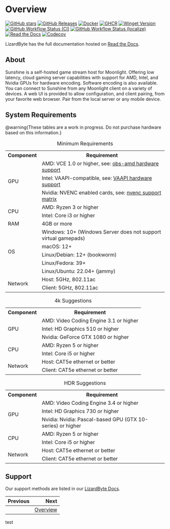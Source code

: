 # Overview

[![GitHub stars](https://img.shields.io/github/stars/lizardbyte/sunshine.svg?logo=github&style=for-the-badge)](https://github.com/LizardByte/Sunshine)
[![GitHub Releases](https://img.shields.io/github/downloads/lizardbyte/sunshine/total.svg?style=for-the-badge&logo=github)](https://github.com/LizardByte/Sunshine/releases/latest)
[![Docker](https://img.shields.io/docker/pulls/lizardbyte/sunshine.svg?style=for-the-badge&logo=docker)](https://hub.docker.com/r/lizardbyte/sunshine)
[![GHCR](https://img.shields.io/badge/dynamic/json?url=https%3A%2F%2Fraw.githubusercontent.com%2Fipitio%2Fbackage%2Fmaster%2Findex%2FLizardByte%2FSunshine%2Fsunshine.json&query=%24.downloads&label=ghcr%20pulls&style=for-the-badge&logo=github)](https://github.com/LizardByte/Sunshine/pkgs/container/sunshine)
[![Winget Version](https://img.shields.io/badge/dynamic/json.svg?color=orange&label=Winget&style=for-the-badge&prefix=v&query=$[-1:].name&url=https%3A%2F%2Fapi.github.com%2Frepos%2Fmicrosoft%2Fwinget-pkgs%2Fcontents%2Fmanifests%2Fl%2FLizardByte%2FSunshine&logo=microsoft)](https://github.com/microsoft/winget-pkgs/tree/master/manifests/l/LizardByte/Sunshine)
[![GitHub Workflow Status (CI)](https://img.shields.io/github/actions/workflow/status/lizardbyte/sunshine/CI.yml.svg?branch=master&label=CI%20build&logo=github&style=for-the-badge)](https://github.com/LizardByte/Sunshine/actions/workflows/CI.yml?query=branch%3Amaster)
[![GitHub Workflow Status (localize)](https://img.shields.io/github/actions/workflow/status/lizardbyte/sunshine/localize.yml.svg?branch=master&label=localize%20build&logo=github&style=for-the-badge)](https://github.com/LizardByte/Sunshine/actions/workflows/localize.yml?query=branch%3Amaster)
[![Read the Docs](https://img.shields.io/readthedocs/sunshinestream.svg?label=Docs&style=for-the-badge&logo=readthedocs)](http://sunshinestream.readthedocs.io)
[![Codecov](https://img.shields.io/codecov/c/gh/LizardByte/Sunshine?token=SMGXQ5NVMJ&style=for-the-badge&logo=codecov&label=codecov)](https://codecov.io/gh/LizardByte/Sunshine)

LizardByte has the full documentation hosted on [Read the Docs](https://sunshinestream.readthedocs.io).

## About

Sunshine is a self-hosted game stream host for Moonlight.
Offering low latency, cloud gaming server capabilities with support for AMD, Intel, and Nvidia GPUs for hardware
encoding. Software encoding is also available. You can connect to Sunshine from any Moonlight client on a variety of
devices. A web UI is provided to allow configuration, and client pairing, from your favorite web browser. Pair from
the local server or any mobile device.

## System Requirements

@warning{These tables are a work in progress. Do not purchase hardware based on this information.}

<table>
    <caption id="minimum_requirements">Minimum Requirements</caption>
    <tr>
        <th>Component</th>
        <th>Requirement</th>
    </tr>
    <tr>
        <td rowspan="3">GPU</td>
        <td>AMD: VCE 1.0 or higher, see: <a href="https://github.com/obsproject/obs-amd-encoder/wiki/Hardware-Support">obs-amd hardware support</a></td>
    </tr>
    <tr>
        <td>Intel: VAAPI-compatible, see: <a href="https://www.intel.com/content/www/us/en/developer/articles/technical/linuxmedia-vaapi.html">VAAPI hardware support</a></td>
    </tr>
    <tr>
        <td>Nvidia: NVENC enabled cards, see: <a href="https://developer.nvidia.com/video-encode-and-decode-gpu-support-matrix-new">nvenc support matrix</a></td>
    </tr>
    <tr>
        <td rowspan="2">CPU</td>
        <td>AMD: Ryzen 3 or higher</td>
    </tr>
    <tr>
        <td>Intel: Core i3 or higher</td>
    </tr>
    <tr>
        <td>RAM</td>
        <td>4GB or more</td>
    </tr>
    <tr>
        <td rowspan="5">OS</td>
        <td>Windows: 10+ (Windows Server does not support virtual gamepads)</td>
    </tr>
    <tr>
        <td>macOS: 12+</td>
    </tr>
    <tr>
        <td>Linux/Debian: 12+ (bookworm)</td>
    </tr>
    <tr>
        <td>Linux/Fedora: 39+</td>
    </tr>
    <tr>
        <td>Linux/Ubuntu: 22.04+ (jammy)</td>
    </tr>
    <tr>
        <td rowspan="2">Network</td>
        <td>Host: 5GHz, 802.11ac</td>
    </tr>
    <tr>
        <td>Client: 5GHz, 802.11ac</td>
    </tr>
</table>

<table>
    <caption id="4k_suggestions">4k Suggestions</caption>
    <tr>
        <th>Component</th>
        <th>Requirement</th>
    </tr>
    <tr>
        <td rowspan="3">GPU</td>
        <td>AMD: Video Coding Engine 3.1 or higher</td>
    </tr>
    <tr>
        <td>Intel: HD Graphics 510 or higher</td>
    </tr>
    <tr>
        <td>Nvidia: GeForce GTX 1080 or higher</td>
    </tr>
    <tr>
        <td rowspan="2">CPU</td>
        <td>AMD: Ryzen 5 or higher</td>
    </tr>
    <tr>
        <td>Intel: Core i5 or higher</td>
    </tr>
    <tr>
        <td rowspan="2">Network</td>
        <td>Host: CAT5e ethernet or better</td>
    </tr>
    <tr>
        <td>Client: CAT5e ethernet or better</td>
    </tr>
</table>

<table>
    <caption id="hdr_suggestions">HDR Suggestions</caption>
    <tr>
        <th>Component</th>
        <th>Requirement</th>
    </tr>
    <tr>
        <td rowspan="3">GPU</td>
        <td>AMD: Video Coding Engine 3.4 or higher</td>
    </tr>
    <tr>
        <td>Intel: HD Graphics 730 or higher</td>
    </tr>
    <tr>
        <td>Nvidia: Nvidia: Pascal-based GPU (GTX 10-series) or higher</td>
    </tr>
    <tr>
        <td rowspan="2">CPU</td>
        <td>AMD: Ryzen 5 or higher</td>
    </tr>
    <tr>
        <td>Intel: Core i5 or higher</td>
    </tr>
    <tr>
        <td rowspan="2">Network</td>
        <td>Host: CAT5e ethernet or better</td>
    </tr>
    <tr>
        <td>Client: CAT5e ethernet or better</td>
    </tr>
</table>

## Support

Our support methods are listed in our [LizardByte Docs](https://lizardbyte.readthedocs.io/en/latest/about/support.html).

<div class="section_buttons">

| Previous |                                Next |
|:---------|------------------------------------:|
|          | [Overview](docs/getting_started.md) |
test
</div>
